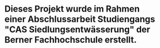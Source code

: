 <h1> Dieses Projekt wurde im Rahmen einer Abschlussarbeit Studiengangs "CAS Siedlungsentwässerung" der Berner Fachhochschule erstellt. <h1/>
